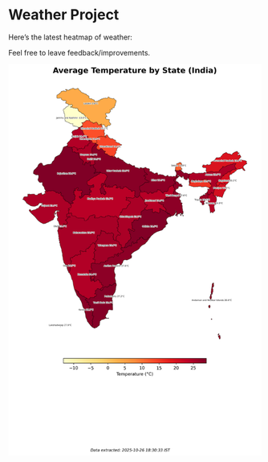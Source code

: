 # Weather Project

Here’s the latest heatmap of weather:

Feel free to leave feedback/improvements.

![India Heatmap](docs/assets/india_heatmap.png?v=FE1B73)
